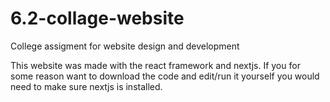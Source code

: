 # 6.2-collage-website

College assigment for website design and development

This website was made with the react framework and nextjs. If you for some reason want to download the code and edit/run it yourself you would need to make sure nextjs is installed.

